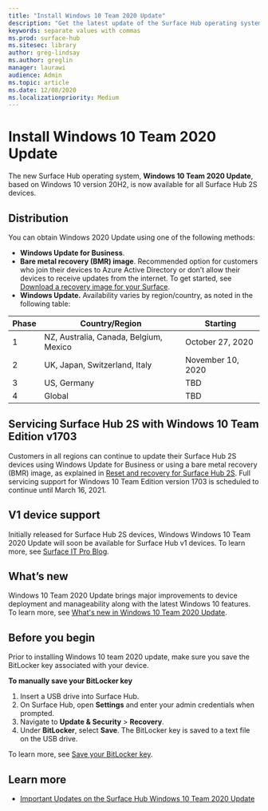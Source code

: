 ```yaml
---
title: "Install Windows 10 Team 2020 Update"
description: "Get the latest update of the Surface Hub operating system, Windows 10 Team 2020 Update."
keywords: separate values with commas
ms.prod: surface-hub
ms.sitesec: library
author: greg-lindsay
ms.author: greglin
manager: laurawi
audience: Admin
ms.topic: article
ms.date: 12/08/2020
ms.localizationpriority: Medium
---
```

# Install Windows 10 Team 2020 Update 

The new Surface Hub operating system, **Windows 10 Team 2020 Update**, based on Windows 10 version 20H2, is now available for all Surface Hub 2S devices.  

## Distribution

You can obtain Windows 2020 Update using one of the following methods:

- **Windows Update for Business**.
- **Bare metal recovery (BMR) image**. Recommended option for customers who join their devices to Azure Active Directory or don’t allow their devices to receive updates from the internet. To get started, see [Download a recovery image for your Surface](https://support.microsoft.com/surfacerecoveryimage).
- **Windows Update.** Availability varies by region/country, as noted in the following table:

| Phase | Country/Region                         | Starting          |
| ----- | -------------------------------------- | ----------------- |
| 1     | NZ, Australia, Canada, Belgium, Mexico | October 27, 2020  |
| 2     | UK, Japan, Switzerland, Italy          | November 10, 2020 |
| 3     | US, Germany                            | TBD |
| 4     | Global                                 | TBD  |

## Servicing Surface Hub 2S with Windows 10 Team Edition v1703 

Customers in all regions can continue to update their Surface Hub 2S devices using Windows Update for Business or using a bare metal recovery (BMR) image, as explained in [Reset and recovery for Surface Hub 2S](surface-hub-2s-recover-reset.md). Full servicing support for Windows 10 Team Edition version 1703 is scheduled to continue until March 16, 2021.


## V1 device support 

Initially released for Surface Hub 2S devices, Windows Windows 10 Team 2020 Update will soon be available for Surface Hub v1 devices. To learn more, see [Surface IT Pro Blog](https://techcommunity.microsoft.com/t5/surface-it-pro-blog/surface-hub-windows-10-team-2020-update-available-october-27/ba-p/1810739).
 
## What’s new

Windows 10 Team 2020 Update brings major improvements to device deployment and manageability along with the latest Windows 10 features. To learn more, see [What's new in Windows 10 Team 2020 Update](surface-hub-2020-update-whats-new.md).
 
## Before you begin

Prior to installing Windows 10 team 2020 update, make sure you save the BitLocker key associated with your device. 

**To manually save your BitLocker key**

1. Insert a USB drive into Surface Hub.
2. On Surface Hub, open **Settings** and enter your admin credentials when prompted.
3. Navigate to **Update & Security** > **Recovery**.
4. Under **BitLocker**, select **Save**. The BitLocker key is saved to a text file on the USB drive.

To learn more, see [Save your BitLocker key](save-bitlocker-key-surface-hub.md).

## Learn more

- [Important Updates on the Surface Hub Windows 10 Team 2020 Update](https://techcommunity.microsoft.com/t5/surface-it-pro-blog/important-updates-on-the-surface-hub-windows-10-team-2020-update/ba-p/1960897)
